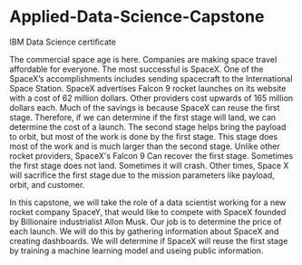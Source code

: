 # Applied-Data-Science-Capstone
IBM Data Science certificate

The commercial space age is here. Companies are making space travel affordable for everyone. The most successful is SpaceX. One of the SpaceX’s accomplishments includes sending spacecraft to the International Space Station. SpaceX advertises Falcon 9 rocket launches on its website with a cost of 62 million dollars. Other providers cost upwards of 165 million dollars each. Much of the savings is because SpaceX can reuse the first stage. Therefore, if we can determine if the first stage will land, we can determine the cost of a launch. The second stage helps bring the payload to orbit, but most of the work is done by the first stage. This stage does most of the work and is much larger than the second stage. Unlike other rocket providers, SpaceX's Falcon 9 Can recover the first stage. Sometimes the first stage does not land. Sometimes it will crash. Other times, Space X will sacrifice the first stage due to the mission parameters like payload, orbit, and customer. 

In this capstone, we will take the role of a data scientist working for a new rocket company SpaceY, that would like to compete with SpaceX founded by Billionaire industrialist Allon Musk. Our job is to determine the price of each launch. We will do this by gathering information about SpaceX and creating dashboards. We will determine if SpaceX will reuse the first stage by training a machine learning model and useing public information.
